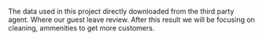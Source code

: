 The data used in this project directly downloaded from the third party agent. Where our guest leave review.
After this result we will be focusing on cleaning, ammenities to get more customers.
